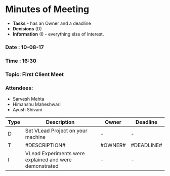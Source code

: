 # Minutes of Meeting

* **Tasks** - has an Owner and a deadline
* **Decisions** (D)
* **Information** (I) - everything else of interest.
 
### Date : 10-08-17
### Time : 16:30
### Topic: First Client Meet
### Attendees:
* Sarvesh Mehta
* Himanshu Maheshwari
* Ayush Shivani	


Type | Description | Owner | Deadline
---- | ---- | ---- | ----
D | Set VLead Project on your machine | - | -
T | #DESCRIPTION# | #OWNER# | #DEADLINE#
I | VLead Experiments were explained and were demonstrated | - | -
